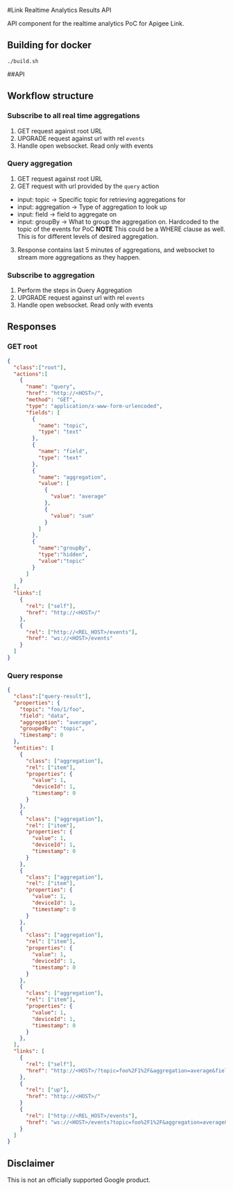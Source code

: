 #Link Realtime Analytics Results API

API component for the realtime analytics PoC for Apigee Link.

## Building for docker

```
./build.sh
```

##API

## Workflow structure

### Subscribe to all real time aggregations

1. GET request against root URL
2. UPGRADE request against url with rel `events`
3. Handle open websocket. Read only with events

### Query aggregation

1. GET request against root URL
2. GET request with url provided by the `query` action
  * input: topic -> Specific topic for retrieving aggregations for
  * input: aggregation -> Type of aggregation to look up
  * input: field -> field to aggregate on
  * input: groupBy -> What to group the aggregation on. Hardcoded to the topic of the events for PoC **NOTE** This could be a WHERE clause as well. This is for different levels of desired aggregation.
3. Response contains last 5 minutes of aggregations, and websocket to stream more aggregations as they happen. 

### Subscribe to aggregation

1. Perform the steps in Query Aggregation
2. UPGRADE request against url with rel `events`
3. Handle open websocket. Read only with events
 
## Responses

### GET root

```json
{
  "class":["root"],
  "actions":[
    {
      "name": "query",
      "href": "http://<HOST>/",
      "method": "GET",
      "type": "application/x-www-form-urlencoded",
      "fields": [
        {
          "name": "topic",
          "type": "text"  
        },
        {
          "name": "field",
          "type": "text"  
        },
        {
          "name": "aggregation",
          "value": [
            {
              "value": "average"
            },
            {
              "value": "sum"
            }
          ]
        },
        {
          "name":"groupBy",
          "type":"hidden",
          "value":"topic"
        }
      ]
    }
  ],
  "links":[
    {
      "rel": ["self"],
      "href": "http://<HOST>/"  
    },
    {
      "rel": ["http://<REL_HOST>/events"],
      "href": "ws://<HOST>/events"  
    }
  ]
}
```

### Query response

```json
{
  "class":["query-result"],
  "properties": {
    "topic": "foo/1/foo",
    "field": "data",
    "aggregation": "average",
    "groupedBy": "topic",
    "timestamp": 0  
  },
  "entities": [
    {
      "class": ["aggregation"],
      "rel": ["item"],
      "properties": {
        "value": 1,
        "deviceId": 1,
        "timestamp": 0  
      }  
    },
    {
      "class": ["aggregation"],
      "rel": ["item"],
      "properties": {
        "value": 1,
        "deviceId": 1,
        "timestamp": 0  
      }  
    },
    {
      "class": ["aggregation"],
      "rel": ["item"],
      "properties": {
        "value": 1,
        "deviceId": 1,
        "timestamp": 0  
      }  
    },
    {
      "class": ["aggregation"],
      "rel": ["item"],
      "properties": {
        "value": 1,
        "deviceId": 1,
        "timestamp": 0  
      }  
    },
    {
      "class": ["aggregation"],
      "rel": ["item"],
      "properties": {
        "value": 1,
        "deviceId": 1,
        "timestamp": 0  
      }  
    },
  ],
  "links": [
    {
      "rel": ["self"],
      "href": "http://<HOST>/?topic=foo%2F1%2F&aggregation=average&field=data"  
    },
    {
      "rel": ["up"],
      "href": "http://<HOST>/"  
    }
    {
      "rel": ["http://<REL_HOST>/events"],
      "href": "ws://<HOST>/events?topic=foo%2F1%2F&aggregation=average&field=data"  
    } 
  ]  
}
```

## Disclaimer

This is not an officially supported Google product.
